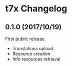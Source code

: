 # t7x Changelog

## 0.1.0 (2017/10/19)

First public release.

* Translations upload
* Resource creation
* Info resources retrieval
